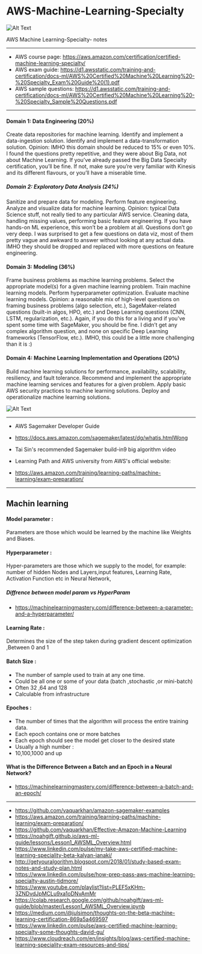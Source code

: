 # AWS-Machine-Learning-Specialty

![Alt Text](https://miro.medium.com/max/513/1*YJIqo0jSZsLF0I9qaRs4RA.png)


AWS Machine Learning-Specialty-  notes 

-----------------

- AWS course page: https://aws.amazon.com/certification/certified-machine-learning-specialty/
- AWS exam guide: https://d1.awsstatic.com/training-and-certification/docs-ml/AWS%20Certified%20Machine%20Learning%20-%20Specialty_Exam%20Guide%20(1).pdf
- AWS sample questions: https://d1.awsstatic.com/training-and-certification/docs-ml/AWS%20Certified%20Machine%20Learning%20-%20Specialty_Sample%20Questions.pdf

-----------------------------------------

#### Domain 1: Data Engineering (20%)
Create data repositories for machine learning.
Identify and implement a data-ingestion solution.
Identify and implement a data-transformation solution.
Opinion: IMHO this domain should be reduced to 15% or even 10%. I found the questions pretty repetitive, and they were about Big Data, not about Machine Learning. If you’ve already passed the Big Data Specialty certification, you’ll be fine. If not, make sure you’re very familiar with Kinesis and its different flavours, or you’ll have a miserable time.

##### Domain 2: Exploratory Data Analysis (24%)
Sanitize and prepare data for modeling.
Perform feature engineering.
Analyze and visualize data for machine learning.
Opinion: typical Data Science stuff, not really tied to any particular AWS service. Cleaning data, handling missing values, performing basic feature engineering. If you have hands-on ML experience, this won’t be a problem at all. Questions don’t go very deep. I was surprised to get a few questions on data viz, most of them pretty vague and awkward to answer without looking at any actual data. IMHO they should be dropped and replaced with more questions on feature engineering.

#### Domain 3: Modeling (36%)
Frame business problems as machine learning problems.
Select the appropriate model(s) for a given machine learning problem.
Train machine learning models.
Perform hyperparameter optimization.
Evaluate machine learning models.
Opinion: a reasonable mix of high-level questions on framing business problems (algo selection, etc.), SageMaker-related questions (built-in algos, HPO, etc.) and Deep Learning questions (CNN, LSTM, regularization, etc.). Again, if you do this for a living and if you’ve spent some time with SageMaker, you should be fine. I didn’t get any complex algorithm question, and none on specific Deep Learning frameworks (TensorFlow, etc.). IMHO, this could be a little more challenging than it is :)

#### Domain 4: Machine Learning Implementation and Operations (20%)
Build machine learning solutions for performance, availability, scalability, resiliency, and fault tolerance.
Recommend and implement the appropriate machine learning services and features for a given problem.
Apply basic AWS security practices to machine learning solutions.
Deploy and operationalize machine learning solutions.



![Alt Text](https://d1.awsstatic.com/training-and-certification/machinelearning/path_ml-exam-preparation.0849ffc65449f465503b5d3b92410677a2ca62b3.png)

-----------------------

- AWS Sagemaker Developer Guide 
- https://docs.aws.amazon.com/sagemaker/latest/dg/whatis.htmlWong 

- Tai Sin's recommended Sagemaker build-in9 big algorithm video

- Learning Path and AWS university from AWS's official website:
- https://aws.amazon.com/training/learning-paths/machine-learning/exam-preparation/

----------------------------
## Machin learning

 #### Model parameter :
   Parameters are those which would be learned by the machine like Weights and Biases.
 
 #### Hyperparameter :  
 Hyper-parameters are those which we supply to the model, for example: number of hidden Nodes and Layers,input features, Learning Rate, Activation Function etc in Neural Network,
 
##### Diffrence between model param vs HyperParam
- https://machinelearningmastery.com/difference-between-a-parameter-and-a-hyperparameter/
 
 
 #### Learning Rate : 
 Determines the size of the step taken during gradient descent optimization ,Between 0 and 1
 
 #### Batch Size :
 -  The number of sample used to train at any one time.
 -  Could be all one or some of your data (batch ,stochastic ,or mini-batch)
 -  Often 32 ,64 and 128 
 -  Calculable from infrastructure
 
 #### Epoches :
-  The number of times that the algorithm will process the entire  training data.
- Each epoch contains one or more batches
- Each epoch should see the model get closer to the desired state
- Usually a high number :
- 10,100,1000 and up

#### What is the Difference Between a Batch and an Epoch in a Neural Network?

- https://machinelearningmastery.com/difference-between-a-batch-and-an-epoch/
 
-----------------------------
- https://github.com/vaquarkhan/amazon-sagemaker-examples
- https://aws.amazon.com/training/learning-paths/machine-learning/exam-preparation/
- https://github.com/vaquarkhan/Effective-Amazon-Machine-Learning
- https://noahgift.github.io/aws-ml-guide/lessons/Lesson1_AWSML_Overview.html
- https://www.linkedin.com/pulse/my-take-aws-certified-machine-learning-speciality-beta-kalyan-janaki/
- http://getyouralgorithm.blogspot.com/2018/01/study-based-exam-notes-and-study-plan.html
- https://www.linkedin.com/pulse/how-prep-pass-aws-machine-learning-specialty-austin-tidmore/
- https://www.youtube.com/playlist?list=PLEF5xKHm-3ZNDvdJpMCLu9xa1oDNvAmMr
- https://colab.research.google.com/github/noahgift/aws-ml-guide/blob/master/Lesson1_AWSML_Overview.ipynb
- https://medium.com/@julsimon/thoughts-on-the-beta-machine-learning-certification-869a5a469597
- https://www.linkedin.com/pulse/aws-certified-machine-learning-specialty-some-thoughts-david-gu/
- https://www.cloudreach.com/en/insights/blog/aws-certified-machine-learning-speciality-exam-resources-and-tips/
